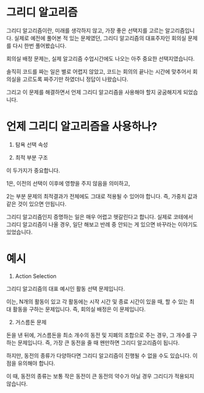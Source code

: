 # 그리디 알고리즘

그리디 알고리즘이란, 미래를 생각하지 않고, 가장 좋은 선택지를 고르는 알고리즘입니다. 실제로 예전에 풀어본 적 있는 문제였던, 그리디 알고리즘의 대표주자인 회의실 문제를 다시 한번 풀어봤습니다.

회의실 배정 문제는, 실제 알고리즘 수업시간에도 나오는 아주 중요한 선택지였습니다.

솔직히 코드를 짜는 일은 별로 어렵지 않았고, 코드는 회의의 끝나는 시간에 맞추어서 회의실을 고르도록 짜주기만 하였더니 정답이 나왔습니다.

그리고 이 문제를 해결하면서 언제 그리디 알고리즘을 사용해야 할지 궁굼해지게 되었습니다.

# 언제 그리디 알고리즘을 사용하나?

1. 탐욕 선택 속성

2. 최적 부분 구조

이 두가지가 중요합니다.

1은, 이전의 선택이 이후에 영향을 주지 않음을 의미하고,

2는 부분 문제의 최적결과가 전체에도 그대로 적용될 수 있어야 합니다. 즉, 가중치 값과 같은 것이 있으면 안됩니다.

그리디 알고리즘인지 증명하는 일은 매우 어렵고 헷갈린다고 합니다. 실제로 코테에서 그리디 알고리즘이 나올 경우, 일단 해보고 반례 중 안되는 게 있으면 바꾸라는 이야기도 있었습니다.



# 예시

1. Action Selection

그리디 알고리즘의 대표 예시인 활동 선택 문제입니다.

이는, N개의 활동이 있고 각 활동에는 시작 시간 및 종료 시간이 있을 때, 할 수 있는 최대 활동을 구하는 문제입니다. 즉, 회의실 배정은 이 문제입니다.

2. 거스름돈 문제

돈을 낸 뒤에, 거스름돈을 최소 개수의 동전 및 지폐의 조합으로 주는 경우, 그 개수를 구하는 문제입니다. 즉, 가장 큰 동전을 줄 때 왠만하면 그리디 알고리즘이 됩니다.

하지만, 동전의 종류가 다양하다면 그리디 알고리즘이 진행될 수 없을 수도 있습니다. 이 점을 유의해야 합니다.

이 때, 동전의 종류는 보통 작은 동전이 큰 동전의 약수가 아닐 경우 그리디가 적용되지 않습니다.
